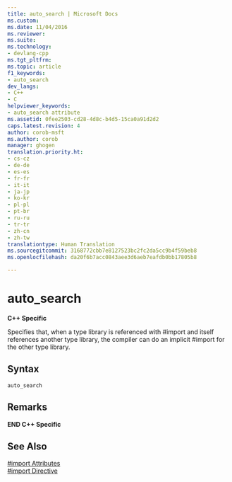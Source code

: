 ```yaml
---
title: auto_search | Microsoft Docs
ms.custom: 
ms.date: 11/04/2016
ms.reviewer: 
ms.suite: 
ms.technology:
- devlang-cpp
ms.tgt_pltfrm: 
ms.topic: article
f1_keywords:
- auto_search
dev_langs:
- C++
- C
helpviewer_keywords:
- auto_search attribute
ms.assetid: 0fee2503-cd28-4d8c-b4d5-15ca0a91d2d2
caps.latest.revision: 4
author: corob-msft
ms.author: corob
manager: ghogen
translation.priority.ht:
- cs-cz
- de-de
- es-es
- fr-fr
- it-it
- ja-jp
- ko-kr
- pl-pl
- pt-br
- ru-ru
- tr-tr
- zh-cn
- zh-tw
translationtype: Human Translation
ms.sourcegitcommit: 3168772cbb7e8127523bc2fc2da5cc9b4f59beb8
ms.openlocfilehash: da20f6b7acc0843aee3d6aeb7eafdb0bb17805b8

---
```

# auto_search
**C++ Specific**  
  
 Specifies that, when a type library is referenced with #import and itself references another type library, the compiler can do an implicit #import for the other type library.  
  
## Syntax  
  
```  
auto_search  
```  
  
## Remarks  
 **END C++ Specific**  
  
## See Also  
 [#import Attributes](../preprocessor/hash-import-attributes-cpp.md)   
 [#import Directive](../preprocessor/hash-import-directive-cpp.md)


<!--HONumber=Jan17_HO2-->


